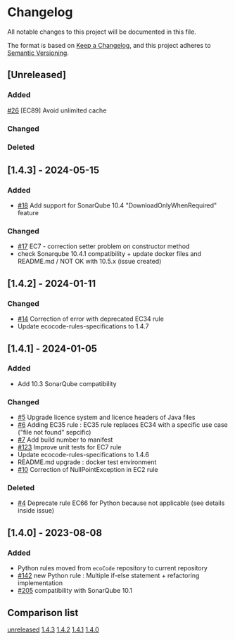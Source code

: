 # Changelog

All notable changes to this project will be documented in this file.

The format is based on [Keep a Changelog](https://keepachangelog.com/en/1.0.0/),
and this project adheres to [Semantic Versioning](https://semver.org/spec/v2.0.0.html).

## [Unreleased]

### Added

[#26](https://github.com/green-code-initiative/ecoCode-python/issues/26) [EC89] Avoid unlimited cache

### Changed

### Deleted

## [1.4.3] - 2024-05-15

### Added

- [#18](https://github.com/green-code-initiative/ecoCode-python/issues/18) Add support for SonarQube 10.4 "DownloadOnlyWhenRequired" feature

### Changed

- [#17](https://github.com/green-code-initiative/ecoCode-python/issues/17) EC7 - correction setter problem on constructor method
- check Sonarqube 10.4.1 compatibility + update docker files and README.md / NOT OK with 10.5.x (issue created)

## [1.4.2] - 2024-01-11

### Changed

- [#14](https://github.com/green-code-initiative/ecoCode-python/issues/14) Correction of error with deprecated EC34 rule
- Update ecocode-rules-specifications to 1.4.7

## [1.4.1] - 2024-01-05

### Added

- Add 10.3 SonarQube compatibility

### Changed

- [#5](https://github.com/green-code-initiative/ecoCode-python/pull/5) Upgrade licence system and licence headers of Java files
- [#6](https://github.com/green-code-initiative/ecoCode-python/pull/6) Adding EC35 rule : EC35 rule replaces EC34 with a specific use case ("file not found" sepcific)
- [#7](https://github.com/green-code-initiative/ecoCode-python/issues/7) Add build number to manifest
- [#123](https://github.com/green-code-initiative/ecoCode/issues/123) Improve unit tests for EC7 rule
- Update ecocode-rules-specifications to 1.4.6
- README.md upgrade : docker test environment
- [#10](https://github.com/green-code-initiative/ecoCode-python/issues/10) Correction of NullPointException in EC2 rule

### Deleted

- [#4](https://github.com/green-code-initiative/ecoCode-python/issues/4) Deprecate rule EC66 for Python because not applicable (see details inside issue)

## [1.4.0] - 2023-08-08

### Added

- Python rules moved from `ecoCode` repository to current repository
- [#142](https://github.com/green-code-initiative/ecoCode/issues/142) new Python rule : Multiple if-else statement + refactoring implementation
- [#205](https://github.com/green-code-initiative/ecoCode/issues/205) compatibility with SonarQube 10.1

## Comparison list

[unreleased](https://github.com/green-code-initiative/ecoCode-python/compare/1.4.3...HEAD)
[1.4.3](https://github.com/green-code-initiative/ecoCode-python/compare/1.4.2...1.4.3)
[1.4.2](https://github.com/green-code-initiative/ecoCode-python/compare/1.4.1...1.4.2)
[1.4.1](https://github.com/green-code-initiative/ecoCode-python/compare/1.4.0...1.4.1)
[1.4.0](https://github.com/green-code-initiative/ecoCode-python/releases/tag/1.4.0)
